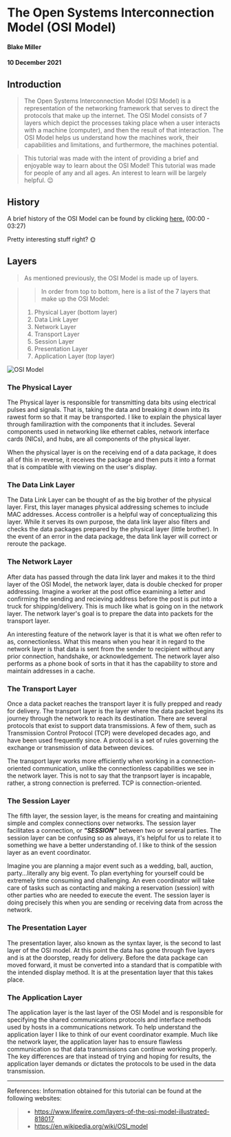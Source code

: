 # **The Open Systems Interconnection Model (OSI Model)**
#### **Blake Miller**
#### **10 December 2021**

## **Introduction**

>The Open Systems Interconnection Model (OSI Model) is a representation of the networking framework that serves to direct the protocols that make up the internet.
 The OSI Model consists of 7 layers which depict the processes taking place when a user interacts with a machine (computer), and then the result of that interaction. 
 The OSI Model helps us understand how the machines work, their capabilities and limitations, and furthermore, the machines potential. 

>This tutorial was made with the intent of providing a brief and enjoyable way to learn about the OSI Model! This tutorial was made for people of any and all ages.
 An interest to learn will be largely helpful. :wink:

## **History**

A brief history of the OSI Model can be found by clicking [here.](https://youtu.be/uPIZs6k6DRo) (00:00 - 03:27)

Pretty interesting stuff right? 🌞


## **Layers**

>As mentioned previously, the OSI Model is made up of layers.
  
>>In order from top to bottom, here is a list of the 7 layers that make up the OSI Model:  
  > 1. Physical Layer (bottom layer)
  > 2. Data Link Layer
  > 3. Network Layer
  > 4. Transport Layer
  > 5. Session Layer
  > 6. Presentation Layer
  > 7. Application Layer (top layer)
  

![OSI Model](https://miro.medium.com/max/700/1*17Zz6v0HWIzgiOzQYmO6lA.jpeg)

### **The Physical Layer**

The Physical layer is responsible for transmitting data bits using electrical pulses and signals. That is, taking the data and breaking it down into its rawest form
so that it may be transported. 
I like to explain the physical layer through familiraztion with the components that it includes.
Several components used in networking like ethernet cables, network interface cards (NICs), and hubs, are all components of the physical layer.

When the physical layer is on the receiving end of a data package, it does all of this in reverse, it receives the package and then puts it into a format
that is compatible with viewing on the user's display. 

### **The Data Link Layer**

The Data Link Layer can be thought of as the big brother of the physical layer. First, this layer manages physical addressing schemes to include MAC addresses.
Access controller is a helpful way of conceptualizing this layer. While it serves its own purpose, the data link layer also filters and checks the data packages
prepared by the physical layer (little brother). In the event of an error in the data package, the data link layer will correct or reroute the package.

### **The Network Layer**

After data has passed through the  data link layer and makes it to the third layer of the OSI Model, the network layer, data is double checked for proper addressing. 
Imagine a worker at the post office examining a letter and confirming the sending and recieving address before the post is put into a truck for shipping/delivery. 
This is much like what is going on in the network layer. The network layer's goal is to prepare the data into packets for the transport layer. 

An interesting feature of the network layer is that it is what we often refer to as, connectionless. What this means when you hear it in regard to the network layer
is that data is sent from the sender to recipient without any prior connection, handshake, or acknowledgement. The network layer also performs as a phone book of sorts
in that it has the capability to store and maintain addresses in a cache. 

### **The Transport Layer**

Once a data packet reaches the transport layer it is fully prepped and ready for delivery. The transport layer is the layer where the data packet begins its journey 
through the network to reach its destination. There are several protocols that exist to support data transmissions. A few of them, such as Transmission Control Protocol (TCP)
were developed decades ago, and have been used frequently since. A protocol is a set of rules governing the exchange or transmission of data between devices. 

The transport layer works more efficiently when working in a connection-oriented communication, unlike the connectionless capabilities we see in the network layer. This
is not to say that the tranpsort layer is incapable, rather, a strong connection is preferred. TCP is connection-oriented. 

### **The Session Layer**

The fifth layer, the session layer, is the means for creating and maintaining simple and complex connections over networks. The session layer facilitates a connection, or ***"SESSION"*** between two or several parties. The session layer can be confusing so as always, it's helpful for us to relate it to something we have a better understanding of. I like to think of the session layer as an event coordinator. 

Imagine you are planning a major event such as a wedding, ball, auction, party...literally any big event. To plan evertyhing for yourself could be extremely time consuming and challenging. An even coordinator will take care of tasks such as contacting and making a reservation (session) with other parties who are needed to execute the event. The session layer is doing precisely this when you are sending or receiving data from across the network.  

### **The Presentation Layer**

The presentation layer, also known as the syntax layer, is the second to last layer of the OSI model. At this point the data has gone through five layers and is at the doorstep, ready for delivery. Before the data package can moved forward, it must be converted into a standard that is compatible with the intended display method. It is at the presentation layer that this takes place. 

### **The Application Layer**

The application layer is the last layer of the OSI Model and is responsible for specifying the shared communications protocols and interface methods used by hosts in a communications network. To help understand the application layer I like to think of our event coordinator example. Much like the network layer, the application layer has to ensure flawless communication so that data transmissions can continue working properly. The key differences are that instead of trying and hoping for results, the application layer demands or dictates the protocols to be used in the data transmission. 

---------------------------------

References: Information obtained for this tutorial can be found at the following websites:
>* https://www.lifewire.com/layers-of-the-osi-model-illustrated-818017
>* https://en.wikipedia.org/wiki/OSI_model
